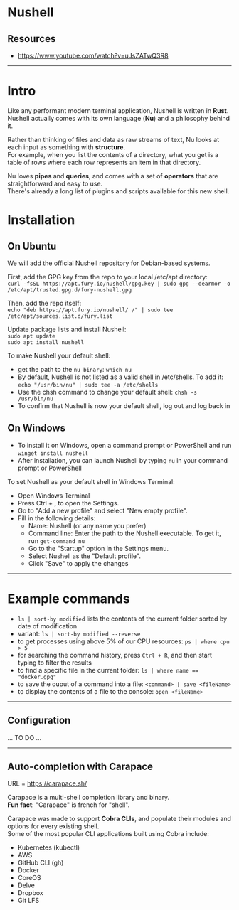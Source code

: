 # Nushell

## Resources
- https://www.youtube.com/watch?v=uJsZATwQ3R8

---

# Intro

Like any performant modern terminal application, Nushell is written in **Rust**.  
Nushell actually comes with its own language (**Nu**) and a philosophy behind it.  

Rather than thinking of files and data as raw streams of text, Nu looks at each input as something with **structure**.  
For example, when you list the contents of a directory, what you get is a table of rows where each row represents an item in that directory.  

Nu loves **pipes** and **queries**, and comes with a set of **operators** that are straightforward and easy to use.  
There's already a long list of plugins and scripts available for this new shell.

# Installation

## On Ubuntu

We will add the official Nushell repository for Debian-based systems.  

First, add the GPG key from the repo to your local /etc/apt directory:  
`curl -fsSL https://apt.fury.io/nushell/gpg.key | sudo gpg --dearmor -o /etc/apt/trusted.gpg.d/fury-nushell.gpg`  

Then, add the repo itself:  
`echo "deb https://apt.fury.io/nushell/ /" | sudo tee /etc/apt/sources.list.d/fury.list`  

Update package lists and install Nushell:  
`sudo apt update`  
`sudo apt install nushell`  

To make Nushell your default shell:  
- get the path to the `nu binary`: `which nu`
- By default, Nushell is not listed as a valid shell in /etc/shells. To add it: `echo "/usr/bin/nu" | sudo tee -a /etc/shells`
- Use the chsh command to change your default shell: `chsh -s /usr/bin/nu`
- To confirm that Nushell is now your default shell, log out and log back in

## On Windows

- To install it on Windows, open a command prompt or PowerShell and run `winget install nushell`
- After installation, you can launch Nushell by typing `nu` in your command prompt or PowerShell

To set Nushell as your default shell in Windows Terminal:
- Open Windows Terminal
- Press Ctrl + , to open the Settings.
- Go to "Add a new profile" and select "New empty profile".
- Fill in the following details:
  - Name: Nushell (or any name you prefer)
  - Command line: Enter the path to the Nushell executable. To get it, run `get-command nu`
  - Go to the "Startup" option in the Settings menu.
  - Select Nushell as the "Default profile".
  - Click "Save" to apply the changes

---

# Example commands

- `ls | sort-by modified` lists the contents of the current folder sorted by date of modification
- variant: `ls | sort-by modified --reverse`
- to get processes using above 5% of our CPU resources: `ps | where cpu > 5`
- for searching the command history, press `Ctrl + R`, and then start typing to filter the results
- to find a specific file in the current folder: `ls | where name == "docker.gpg"`
- to save the ouput of a command into a file: `<command> | save <fileName>`
- to display the contents of a file to the console: `open <fileName>`

---

## Configuration

... TO DO ...

---

## Auto-completion with Carapace

URL = https://carapace.sh/  

Carapace is a multi-shell completion library and binary.  
**Fun fact**: "Carapace" is french for "shell".  

Carapace was made to support **Cobra CLIs**, and populate their modules and options for every existing shell.  
Some of the most popular CLI applications built using Cobra include:
- Kubernetes (kubectl)
- AWS
- GitHub CLI (gh)
- Docker
- CoreOS
- Delve
- Dropbox
- Git LFS

